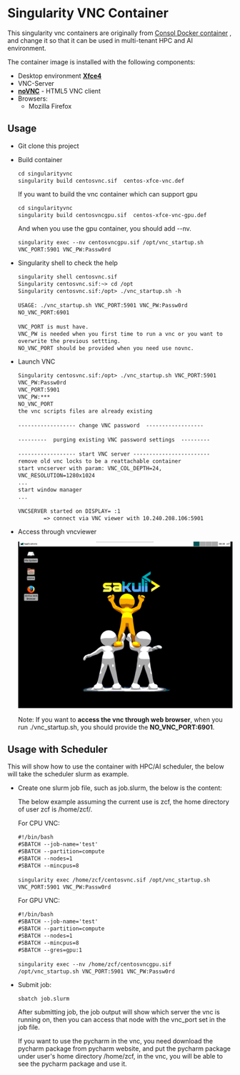 # Singularity VNC Container

This singularity vnc containers are originally from  [Consol Docker container](https://github.com/ConSol/docker-headless-vnc-container) , and change it so that it can be used in multi-tenant HPC  and AI environment.



The container image is installed with the following components:

* Desktop environment [**Xfce4**](http://www.xfce.org) 
* VNC-Server 
* [**noVNC**](https://github.com/novnc/noVNC) - HTML5 VNC client 
* Browsers:
  * Mozilla Firefox
  

## Usage 
- Git clone this project

- Build container

  ```
  cd singularityvnc
  singularity build centosvnc.sif  centos-xfce-vnc.def
  ```
  If you want to build the vnc container which can support gpu
  ```
  cd singularityvnc
  singularity build centosvncgpu.sif  centos-xfce-vnc-gpu.def
  ```
  And when you use the gpu container, you should add --nv.
  ```
  singularity exec --nv centosvncgpu.sif /opt/vnc_startup.sh VNC_PORT:5901 VNC_PW:Passw0rd
  ```
  
- Singularity shell to check the help

  ```
  singularity shell centosvnc.sif 
  Singularity centosvnc.sif:~> cd /opt
  Singularity centosvnc.sif:/opt> ./vnc_startup.sh -h
  
  USAGE: ./vnc_startup.sh VNC_PORT:5901 VNC_PW:Passw0rd NO_VNC_PORT:6901
  
  VNC_PORT is must have.
  VNC_PW is needed when you first time to run a vnc or you want to overwrite the previous settting.
  NO_VNC_PORT should be provided when you need use novnc.
  
  ```

- Launch VNC

      Singularity centosvnc.sif:/opt> ./vnc_startup.sh VNC_PORT:5901 VNC_PW:Passw0rd
      VNC_PORT:5901
      VNC_PW:***
      NO_VNC_PORT
      the vnc scripts files are already existing
      
      ------------------ change VNC password  ------------------
      
      ---------  purging existing VNC password settings  ---------
      
      ------------------ start VNC server ------------------------
      remove old vnc locks to be a reattachable container
      start vncserver with param: VNC_COL_DEPTH=24, VNC_RESOLUTION=1280x1024
      ...
      start window manager
      ...
      
      VNCSERVER started on DISPLAY= :1
              => connect via VNC viewer with 10.240.208.106:5901

* Access through vncviewer

  ![VNC Desktop access via VNC Viewer](./vnc.png)

  Note: If you want to **access the vnc through web browser**,  when you run ./vnc_startup.sh, you should provide the **NO_VNC_PORT:6901**.

## Usage with Scheduler

This will show how to use the container with HPC/AI scheduler, the below will take the scheduler slurm as example.

- Create one slurm job file, such as job.slurm, the below is the content:
 
  The below example assuming the current use is zcf, the home directory of user zcf is /home/zcf/.
  
  For CPU VNC:
  ```
  #!/bin/bash
  #SBATCH --job-name='test'
  #SBATCH --partition=compute
  #SBATCH --nodes=1
  #SBATCH --mincpus=8
  
  singularity exec /home/zcf/centosvnc.sif /opt/vnc_startup.sh VNC_PORT:5901 VNC_PW:Passw0rd
  ```
  
  For GPU VNC:
  ```
  #!/bin/bash
  #SBATCH --job-name='test'
  #SBATCH --partition=compute
  #SBATCH --nodes=1
  #SBATCH --mincpus=8
  #SBATCH --gres=gpu:1
  
  singularity exec --nv /home/zcf/centosvncgpu.sif /opt/vnc_startup.sh VNC_PORT:5901 VNC_PW:Passw0rd
  ```


- Submit job:

  ```
  sbatch job.slurm
  ```
  After submitting job, the job output will show which server the vnc is running on, then you can access that node with the vnc_port set in the job file. 
  
  If you want to use the pycharm in the vnc, you need download the pycharm package from pycharm website, and put the pycharm package under user's home directory /home/zcf, in the vnc, you will be able to see the pycharm package and use it. 
  
